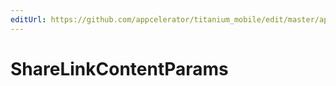 ```yaml
---
editUrl: https://github.com/appcelerator/titanium_mobile/edit/master/apidoc/Facebook.yml
---
```

# ShareLinkContentParams

<TypeHeader/>

<ApiDocs/>

